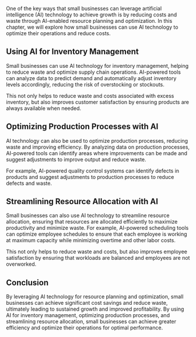 
One of the key ways that small businesses can leverage artificial intelligence (AI) technology to achieve growth is by reducing costs and waste through AI-enabled resource planning and optimization. In this chapter, we will explore how small businesses can use AI technology to optimize their operations and reduce costs.

Using AI for Inventory Management
---------------------------------

Small businesses can use AI technology for inventory management, helping to reduce waste and optimize supply chain operations. AI-powered tools can analyze data to predict demand and automatically adjust inventory levels accordingly, reducing the risk of overstocking or stockouts.

This not only helps to reduce waste and costs associated with excess inventory, but also improves customer satisfaction by ensuring products are always available when needed.

Optimizing Production Processes with AI
---------------------------------------

AI technology can also be used to optimize production processes, reducing waste and improving efficiency. By analyzing data on production processes, AI-powered tools can identify areas where improvements can be made and suggest adjustments to improve output and reduce waste.

For example, AI-powered quality control systems can identify defects in products and suggest adjustments to production processes to reduce defects and waste.

Streamlining Resource Allocation with AI
----------------------------------------

Small businesses can also use AI technology to streamline resource allocation, ensuring that resources are allocated efficiently to maximize productivity and minimize waste. For example, AI-powered scheduling tools can optimize employee schedules to ensure that each employee is working at maximum capacity while minimizing overtime and other labor costs.

This not only helps to reduce waste and costs, but also improves employee satisfaction by ensuring that workloads are balanced and employees are not overworked.

Conclusion
----------

By leveraging AI technology for resource planning and optimization, small businesses can achieve significant cost savings and reduce waste, ultimately leading to sustained growth and improved profitability. By using AI for inventory management, optimizing production processes, and streamlining resource allocation, small businesses can achieve greater efficiency and optimize their operations for optimal performance.
